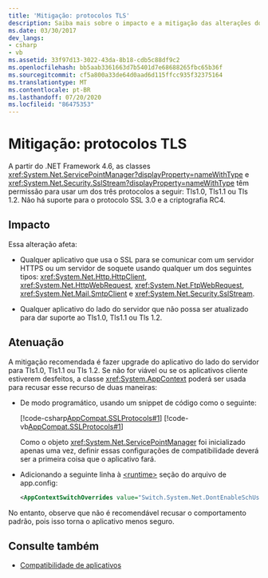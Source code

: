 ```yaml
---
title: 'Mitigação: protocolos TLS'
description: Saiba mais sobre o impacto e a mitigação das alterações do protocolo TLS a partir do .NET Framework 4,6.
ms.date: 03/30/2017
dev_langs:
- csharp
- vb
ms.assetid: 33f97d13-3022-43da-8b18-cdb5c88df9c2
ms.openlocfilehash: bb5aab3361663d7b5401d7e68688265fbc65b36f
ms.sourcegitcommit: cf5a800a33de64d0aad6d115ffcc935f32375164
ms.translationtype: MT
ms.contentlocale: pt-BR
ms.lasthandoff: 07/20/2020
ms.locfileid: "86475353"
---
```

# <a name="mitigation-tls-protocols"></a>Mitigação: protocolos TLS
A partir do .NET Framework 4.6, as classes <xref:System.Net.ServicePointManager?displayProperty=nameWithType> e <xref:System.Net.Security.SslStream?displayProperty=nameWithType> têm permissão para usar um dos três protocolos a seguir: Tls1.0, Tls1.1 ou Tls 1.2. Não há suporte para o protocolo SSL 3.0 e a criptografia RC4.  
  
## <a name="impact"></a>Impacto  
 Essa alteração afeta:  
  
- Qualquer aplicativo que usa o SSL para se comunicar com um servidor HTTPS ou um servidor de soquete usando qualquer um dos seguintes tipos: <xref:System.Net.Http.HttpClient>, <xref:System.Net.HttpWebRequest>, <xref:System.Net.FtpWebRequest>, <xref:System.Net.Mail.SmtpClient> e <xref:System.Net.Security.SslStream>.  
  
- Qualquer aplicativo do lado do servidor que não possa ser atualizado para dar suporte ao Tls1.0, Tls1.1 ou Tls 1.2.  
  
## <a name="mitigation"></a>Atenuação  
 A mitigação recomendada é fazer upgrade do aplicativo do lado do servidor para Tls1.0, Tls1.1 ou Tls 1.2. Se não for viável ou se os aplicativos cliente estiverem desfeitos, a classe <xref:System.AppContext> poderá ser usada para recusar esse recurso de duas maneiras:  
  
- De modo programático, usando um snippet de código como o seguinte:  
  
     [!code-csharp[AppCompat.SSLProtocols#1](../../../samples/snippets/csharp/VS_Snippets_CLR/appcompat.sslprotocols/cs/program.cs#1)]
     [!code-vb[AppCompat.SSLProtocols#1](../../../samples/snippets/visualbasic/VS_Snippets_CLR/appcompat.sslprotocols/vb/module1.vb#1)]  
  
     Como o objeto <xref:System.Net.ServicePointManager> foi inicializado apenas uma vez, definir essas configurações de compatibilidade deverá ser a primeira coisa que o aplicativo fará.  
  
- Adicionando a seguinte linha à [\<runtime>](../configure-apps/file-schema/runtime/runtime-element.md) seção do arquivo de app.config:  
  
    ```xml  
    <AppContextSwitchOverrides value="Switch.System.Net.DontEnableSchUseStrongCrypto=true"/>  
    ```  
  
 No entanto, observe que não é recomendável recusar o comportamento padrão, pois isso torna o aplicativo menos seguro.  
  
## <a name="see-also"></a>Consulte também

- [Compatibilidade de aplicativos](application-compatibility.md)
